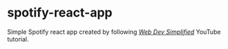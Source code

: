 # spotify-react-app
Simple Spotify react app created by following *[Web Dev Simplified](https://youtu.be/Xcet6msf3eE)* YouTube tutorial.
